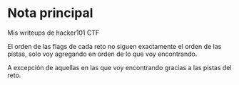 # Nota principal
Mis writeups de hacker101 CTF

El orden de las flags de cada reto no siguen exactamente el orden de las pistas, solo voy agregando en orden de lo que voy encontrando.

A excepción de aquellas en las que voy encontrando gracias a las pistas del reto.
